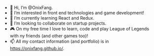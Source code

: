 - 👋 Hi, I’m @OnixFang.
- 👀 I’m interested in front end technologies and game development!
- 🌱 I’m currently learning React and Redux.
- 💞️ I’m looking to collaborate on startup projects.
- 🎮 On my free time I love to learn, code and play League of Legends with ny friends (and other games too)!
- 📫 All my contact information (and portfolio) is in https://onixfang.github.io/.
